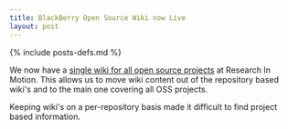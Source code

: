 ```yaml
---
title: BlackBerry Open Source Wiki now Live
layout: post
---
```

{% include posts-defs.md %}

We now have a [single wiki for all open source projects](http://blackberry.github.com) at Research In Motion.  This allows us to move wiki content out of the repository based wiki's and to the main one covering all OSS projects.

Keeping wiki's on a per-repository basis made it difficult to find project based information.  